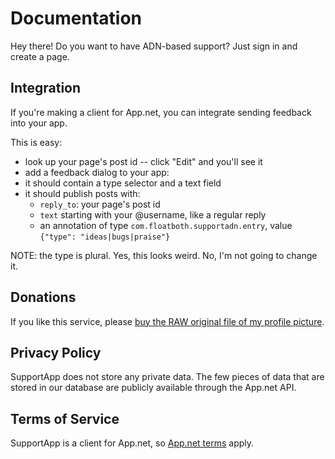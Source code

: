 # Documentation

Hey there!
Do you want to have ADN-based support?
Just sign in and create a page.

## Integration

If you're making a client for App.net, you can integrate sending feedback into your app.

This is easy:

- look up your page's post id -- click "Edit" and you'll see it
- add a feedback dialog to your app:
- it should contain a type selector and a text field
- it should publish posts with:
  - `reply_to`: your page's post id
  - `text` starting with your @username, like a regular reply
  - an annotation of type `com.floatboth.supportadn.entry`, value `{"type": "ideas|bugs|praise"}`

NOTE: the type is plural. Yes, this looks weird. No, I'm not going to change it.

## Donations

If you like this service, please [buy the RAW original file of my profile picture](http://gum.co/rYqF).

## Privacy Policy

SupportApp does not store any private data.
The few pieces of data that are stored in our database are publicly available through the App.net API.

## Terms of Service

SupportApp is a client for App.net, so [App.net terms](https://account.app.net/legal/terms/) apply.
